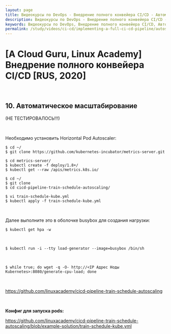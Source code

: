 ```yaml
---
layout: page
title: Видеокурсы по DevOps - Внедрение полного конвейера CI/CD - Автоматическое масштабирование
description: Видеокурсы по DevOps - Внедрение полного конвейера CI/CD - Автоматическое масштабирование
keywords: Видеокурсы по DevOps, Внедрение полного конвейера CI/CD, Автоматическое масштабирование
permalink: /study/videos/ci-cd/implementing-a-full-ci-cd-pipeline/autoscaling/
---
```


# [A Cloud Guru, Linux Academy] Внедрение полного конвейера CI/CD [RUS, 2020]

<br/>

## 10. Автоматическое масштабирование

(НЕ ТЕСТИРОВАЛОСЬ!!!)

<br/>

Необходимо установить Horizontal Pod Autoscaler:

```
$ cd ~/
$ git clone https://github.com/kubernetes-incubator/metrics-server.git

$ cd metrics-server/
$ kubectl create -f deploy/1.8+/
$ kubectl get --raw /apis/metrics.k8s.io/

$ cd ~/
$ git clone
$ cd cicd-pipeline-train-schedule-autoscaling/

$ vi train-schedule-kube.yml
$ kubectl apply -f train-schedule-kube.yml
```

<br/>

Далее выполните это в оболочке busybox для создания нагрузки:

    $ kubectl get hpa -w

<br/>

    $ kubectl run -i --tty load-generator --image=busybox /bin/sh

<br/>

    $ while true; do wget -q -O- http://<IP Адрес Ноды Kubernetes>:8080/generate-cpu-load; done

<br/>

https://github.com/linuxacademy/cicd-pipeline-train-schedule-autoscaling

<br/>

**Конфиг для запуска pods:**

https://github.com/linuxacademy/cicd-pipeline-train-schedule-autoscaling/blob/example-solution/train-schedule-kube.yml
